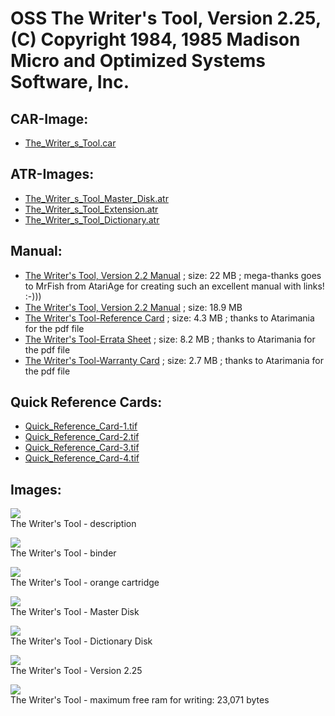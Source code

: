 # OSS The Writer's Tool, Version 2.25, (C) Copyright 1984, 1985 Madison Micro and Optimized Systems Software, Inc.  
  
## CAR-Image:  
- [The_Writer_s_Tool.car](attachments/The_Writer_s_Tool.car)  
  
## ATR-Images:  
- [The_Writer_s_Tool_Master_Disk.atr](attachments/The_Writer_s_Tool_Master_Disk.atr)  
- [The_Writer_s_Tool_Extension.atr](attachments/The_Writer_s_Tool_Extension.atr)  
- [The_Writer_s_Tool_Dictionary.atr](attachments/The_Writer_s_Tool_Dictionary.atr)  
  
## Manual:  
- [The Writer's Tool, Version 2.2 Manual](attachments/The_Writer_s_Tool-Version-2.2_Manual_with_bookmarks.pdf) ; size: 22 MB ; mega-thanks goes to MrFish from AtariAge for creating such an excellent manual with links! :-)))  
- [The Writer's Tool, Version 2.2 Manual](attachments/The_Writer_s_Tool_Version_2.2_Manual.pdf) ; size: 18.9 MB  
- [The Writer's Tool-Reference Card](attachments/The_Writer_s_Tool-Reference_Card.pdf) ; size: 4.3 MB ; thanks to Atarimania for the pdf file  
- [The Writer's Tool-Errata Sheet](attachments/The_Writer_s_Tool-Errata_Sheet.pdf) ; size: 8.2 MB ; thanks to Atarimania for the pdf file  
- [The Writer's Tool-Warranty Card](attachments/The_Writer_s_Tool-Warranty_Card.pdf) ; size: 2.7 MB ; thanks to Atarimania for the pdf file  
  
## Quick Reference Cards:  
- [Quick_Reference_Card-1.tif](attachments/Quick_Reference_Card-1.tif)  
- [Quick_Reference_Card-2.tif](attachments/Quick_Reference_Card-2.tif)  
- [Quick_Reference_Card-3.tif](attachments/Quick_Reference_Card-3.tif)  
- [Quick_Reference_Card-4.tif](attachments/Quick_Reference_Card-4.tif)  
  
## Images:  
![](attachments/OSS-The+Writer_s+Tool.jpg)  
The Writer's Tool - description   
  
![](attachments/Binder.jpg)  
The Writer's Tool - binder   
  
![](attachments/The+Writer_s+Tool-Cart+%28orange%29.jpg)  
The Writer's Tool - orange cartridge   
  
![](attachments/The+Writer_s+Tool+-+Master+Disk.jpg)  
The Writer's Tool - Master Disk   
  
![](attachments/The+Writer_s+Tool+-+Dictionary+Disk.jpg)  
The Writer's Tool - Dictionary Disk   
  
![](attachments/The+Writer_s+Tool-Version+2.25.jpg)  
The Writer's Tool - Version 2.25   
  
![](attachments/The+Writer_s+Tool-Free+RAM.jpg)  
The Writer's Tool - maximum free ram for writing: 23,071 bytes  
